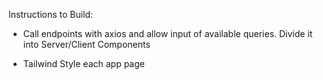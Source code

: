Instructions to Build:

- Call endpoints with axios and allow input of available queries. Divide it into Server/Client Components


- Tailwind Style each app page